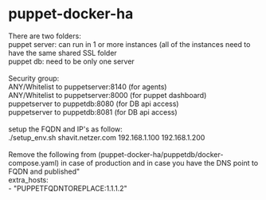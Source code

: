 # puppet-docker-ha
There are two folders:<br>
puppet server: can run in 1 or more instances (all of the instances need to have the same shared SSL folder<br>
puppet db: need to be only one server<br>
<br>
Security group:<br>
ANY/Whitelist to puppetserver:8140 (for agents)<br>
ANY/Whitelist to puppetserver:8000 (for puppet dashboard)<br>
puppetserver to puppetdb:8080 (for DB api access)<br>
puppetserver to puppetdb:8081 (for DB api access)<br>
<br>
setup the FQDN and IP's as follow:<br>
./setup_env.sh shavit.netzer.com 192.168.1.100 192.168.1.200<br>
<br>
Remove the following from (puppet-docker-ha/puppetdb/docker-compose.yaml) in case of production and in case you have the DNS point to FQDN and published" <br>
    extra_hosts:<br>
      - "PUPPETFQDNTOREPLACE:1.1.1.2"<br>
